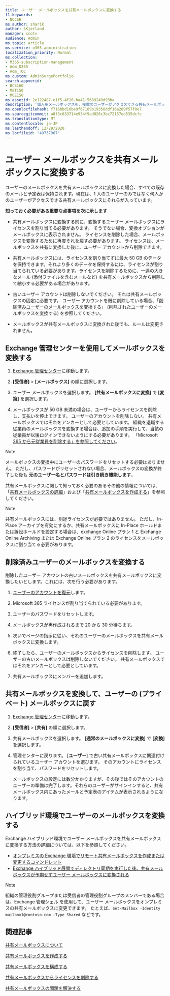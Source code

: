 ```yaml
---
title: ユーザー メールボックスを共有メールボックスに変換する
f1.keywords:
- NOCSH
ms.author: sharik
author: SKjerland
manager: scotv
audience: Admin
ms.topic: article
ms.service: o365-administration
localization_priority: Normal
ms.collection:
- M365-subscription-management
- Adm_O365
- Adm_TOC
ms.custom: AdminSurgePortfolio
search.appverid:
- BCS160
- MET150
- MOE150
ms.assetid: 2e122487-e1f5-4f26-ba41-5689249d93ba
description: '個人用メールボックスを、複数のユーザーがアクセスできる共有メールボックスに変換する方法について説明します。 '
ms.openlocfilehash: f716bbd16be9f67189b19358ddf16a289f57f8e7
ms.sourcegitcommit: a8f3c633714e934f9ad026c3bc72157ed535dcfc
ms.translationtype: MT
ms.contentlocale: ja-JP
ms.lasthandoff: 12/29/2020
ms.locfileid: "49737967"
---
```

# <a name="convert-a-user-mailbox-to-a-shared-mailbox"></a>ユーザー メールボックスを共有メールボックスに変換する

ユーザーのメールボックスを共有メールボックスに変換した場合、すべての既存のメールと予定表は保持されます。現在は、1 人のユーザーのみではなく何人かのユーザーがアクセスできる共有メールボックスにそれらが入っています。

**知っておく必要がある重要な点事項を次に示します**

- 共有メールボックスに変換する前に、変換するユーザー メールボックスにライセンスを割り当てる必要があります。 そうでない場合、変換オプションがメールボックスに表示されません。 ライセンスを削除した場合、メールボックスを変換するために再度それを戻す必要があります。 ライセンスは、メールボックスを共有に変換した後に、ユーザー アカウントから削除できます。

- 共有メールボックスには、ライセンスを割り当てずに最大 50 GB のデータを保持できます。それより多くのデータを保持するには、ライセンスが割り当てられている必要があります。ライセンスを削除するために、一連の大きなメール (添付ファイルを含むメールなど) を共有メールボックスから削除して縮小する必要がある場合があります。

- 古いユーザー アカウントは削除しないでください。 それは共有メールボックスの固定に必要です。 ユーザー アカウントを既に削除している場合、「[削除済みユーザーのメールボックスを変換する](#convert-the-mailbox-of-a-deleted-user)」 (削除されたユーザーのメールボックスを変換する) を参照してください。

- メールボックスが共有メールボックスに変換された後でも、ルールは変更されません。

## <a name="use-the-exchange-admin-center-to-convert-a-mailbox"></a>Exchange 管理センターを使用してメールボックスを変換する
 
1. <a href="https://go.microsoft.com/fwlink/p/?linkid=2059104" target="_blank">Exchange 管理センター</a>に移動します。

2. **[受信者]** \> **[メールボックス]** の順に選択します。

3. ユーザー メールボックスを選択します。 **[共有メールボックスに変換]** で **[変換]** を選択します。

4. メールボックスが 50 GB 未満の場合は、ユーザーから[](../manage/remove-licenses-from-users.md)ライセンスを削除し、支払いを停止できます。 ユーザーのアカウントを削除しない。 共有メールボックスではそれをアンカーとして必要としています。 組織を退職する従業員のメールボックスを変換する場合は、追加の手順を実行して、当該の従業員が以後ログインできないようにする必要があります。 「Microsoft [365 から元従業員を削除する」を参照してください](../add-users/remove-former-employee.md)。
    
> [!NOTE]
> メールボックスの変換中にユーザーのパスワードをリセットする必要はありません。 ただし、パスワードがリセットされない場合、メールボックスの変換が終了した後も **元のユーザー名とパスワードは引き続き機能します**。

共有メールボックスに関して知っておく必要のあるその他の情報については、「[共有メールボックスの詳細](about-shared-mailboxes.md)」および「[共有メールボックスを作成する](create-a-shared-mailbox.md)」を参照してください。

> [!NOTE]
> 共有メールボックスには、別途ライセンスが必要ではありません。 ただし、In-Place アーカイブを有効にするか、共有メールボックスに In-Place ホールドまたは訴訟ホールドを設定する場合は、exchange Online プラン 1 と Exchange Online Archiving または Exchange Online プラン 2 のライセンスをメールボックスに割り当てる必要があります。


## <a name="convert-the-mailbox-of-a-deleted-user"></a>削除済みユーザーのメールボックスを変換する

削除したユーザー アカウントの古いメールボックスを共有メールボックスに変換したいとします。これには、次を行う必要があります。

1. [ユーザーのアカウントを復元](../add-users/restore-user.md)します。

2. Microsoft 365 ライセンスが割り当てられている必要があります。

3. ユーザーのパスワードをリセットします。
    
4. メールボックスが再作成されるまで 20 から 30 分待ちます。
    
5. 次いでページの指示に従い、それのユーザーのメールボックスを共有メールボックスに変換します。
    
6. 終了したら、ユーザーのメールボックスからライセンスを削除します。 ユーザーの古いメールボックスは削除しないでください。 共有メールボックスではそれをアンカーとして必要としています。
    
7. 共有メールボックスにメンバーを追加します。


## <a name="convert-a-shared-mailbox-back-to-a-users-private-mailbox"></a>共有メールボックスを変換して、ユーザーの (プライベート) メールボックスに戻す

1. <a href="https://go.microsoft.com/fwlink/p/?linkid=2059104" target="_blank">Exchange 管理センター</a>に移動します。
   
2. **[受信者]** \> **[共有]** の順に選択します。

3. 共有メールボックスを選択します。 **[通常のメールボックスに変換]** で **[変換]** を選択します。

4. 管理センターに戻ります。 [**ユーザー**] で古い共有メールボックスに関連付けられているユーザー アカウントを選びます。 そのアカウントにライセンスを割り当て、パスワードをリセットします。

   メールボックスの設定には数分かかりますが、その後ではそのアカウントのユーザーの準備は完了します。それらのユーザーがサインインすると、共有メールボックス内にあったメールと予定表のアイテムが表示されるようになります。

## <a name="convert-a-users-mailbox-in-a-hybrid-environment"></a>ハイブリッド環境でユーザーのメールボックスを変換する

Exchange ハイブリッド環境でユーザー メールボックスを共有メールボックスに変換する方法の詳細については、以下を参照してください。

 - [オンプレミスの Exchange 環境でリモート共有メールボックスを作成または変更するコマンドレット](https://support.microsoft.com/office/cmdlets-to-create-or-modify-a-remote-shared-mailbox-in-an-on-premises-exchange-environment-9e83fb59-c001-729c-a4c0-b2964c154b49)
 - [Exchange ハイブリッド展開でディレクトリ同期を実行した後、共有メールボックスが予期せずユーザー メールボックスに変換される](https://docs.microsoft.com/exchange/troubleshoot/user-and-shared-mailboxes/shared-mailboxes-unexpectedly-converted-to-user-mailboxes)
 

> [!NOTE]
> 組織の管理役割グループまたは受信者の管理役割グループのメンバーである場合は、Exchange 管理シェル を使用して、ユーザー メールボックスをオンプレミスの共有メールボックスに変更できます。 たとえば、`Set-Mailbox -Identity mailbox1@contoso.com -Type Shared` などです。

## <a name="related-articles"></a>関連記事

[共有メールボックスについて](about-shared-mailboxes.md)

[共有メールボックスを作成する](create-a-shared-mailbox.md)

[共有メールボックスを構成する](configure-a-shared-mailbox.md)

[共有メールボックスからライセンスを削除する](remove-license-from-shared-mailbox.md)

[共有メールボックスの問題を解決する](resolve-issues-with-shared-mailboxes.md)

